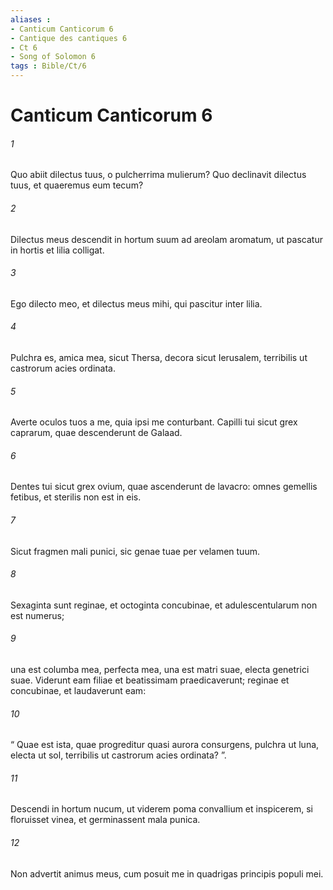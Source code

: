 ```yaml
---
aliases : 
- Canticum Canticorum 6
- Cantique des cantiques 6
- Ct 6
- Song of Solomon 6
tags : Bible/Ct/6
---
```


# Canticum Canticorum 6

###### 1
Quo abiit dilectus tuus, o pulcherrima mulierum? Quo declinavit dilectus tuus, et quaeremus eum tecum?
###### 2
Dilectus meus descendit in hortum suum ad areolam aromatum, ut pascatur in hortis et lilia colligat.
###### 3
Ego dilecto meo, et dilectus meus mihi, qui pascitur inter lilia.
###### 4
Pulchra es, amica mea, sicut Thersa, decora sicut Ierusalem, terribilis ut castrorum acies ordinata.
###### 5
Averte oculos tuos a me, quia ipsi me conturbant. Capilli tui sicut grex caprarum, quae descenderunt de Galaad.
###### 6
Dentes tui sicut grex ovium, quae ascenderunt de lavacro: omnes gemellis fetibus, et sterilis non est in eis.
###### 7
Sicut fragmen mali punici, sic genae tuae per velamen tuum.
###### 8
Sexaginta sunt reginae, et octoginta concubinae, et adulescentularum non est numerus;
###### 9
una est columba mea, perfecta mea, una est matri suae, electa genetrici suae. Viderunt eam filiae et beatissimam praedicaverunt; reginae et concubinae, et laudaverunt eam:
###### 10
“ Quae est ista, quae progreditur quasi aurora consurgens, pulchra ut luna, electa ut sol, terribilis ut castrorum acies ordinata? ”.
###### 11
Descendi in hortum nucum, ut viderem poma convallium et inspicerem, si floruisset vinea, et germinassent mala punica.
###### 12
Non advertit animus meus, cum posuit me in quadrigas principis populi mei.
